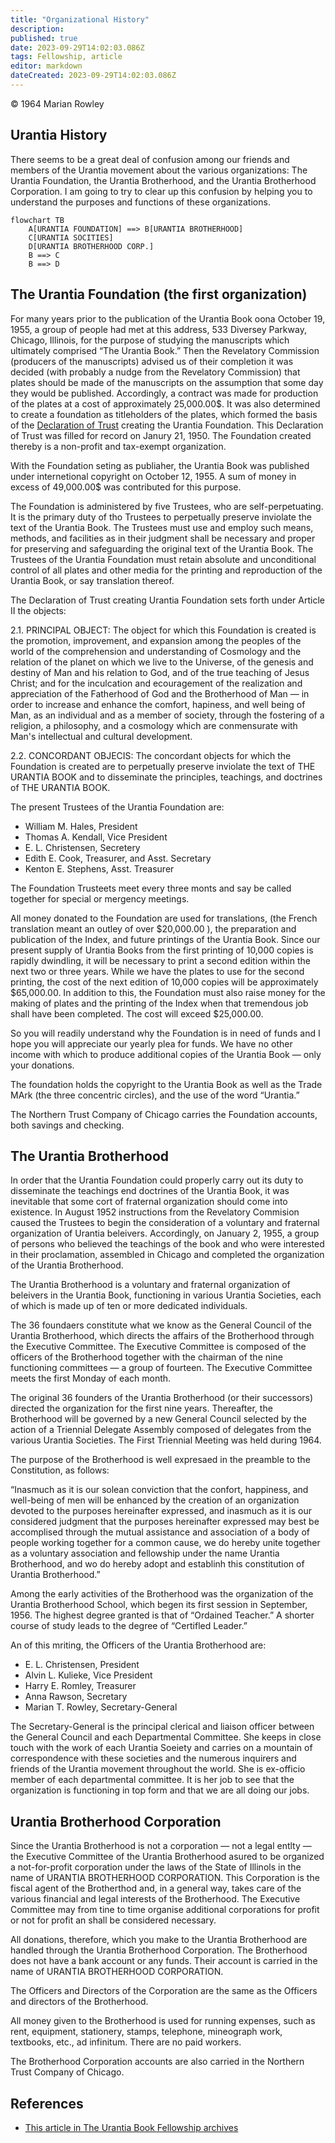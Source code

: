 ```yaml
---
title: "Organizational History"
description: 
published: true
date: 2023-09-29T14:02:03.086Z
tags: Fellowship, article
editor: markdown
dateCreated: 2023-09-29T14:02:03.086Z
---
```


<p class="v-card v-sheet theme--light grey lighten-3 px-2">© 1964 Marian Rowley</p>

## Urantia History

There seems to be a great deal of confusion among our friends and members of the Urantia movement about the various organizations: The Urantia Foundation, the Urantia Brotherhood, and the Urantia Brotherhood Corporation. I am going to try to clear up this confusion by helping you to understand the purposes and functions of these organizations.

```mermaid
flowchart TB
    A[URANTIA FOUNDATION] ==> B[URANTIA BROTHERHOOD]
    C[URANTIA SOCITIES]
    D[URANTIA BROTHERHOOD CORP.]
    B ==> C
	B ==> D
```

## The Urantia Foundation (the first organization)

For many years prior to the publication of the Urantia Book oona October 19, 1955, a group of people had met at this address, 533 Diversey Parkway, Chicago, Illinois, for the purpose of studying the manuscripts which ultimately comprised “The Urantia Book.” Then the Revelatory Commission (producers of the manuscripts) advised us of their completion it was decided (with probably a nudge from the Revelatory Commission) that plates should be made of the manuscripts on the assumption that some day they would be published. Accordingly, a contract was made for production of the plates at a cost of approximately 25,000.00$. It was also determined to create a foundation as titleholders of the plates, which formed the basis of the [Declaration of Trust](/en/article/Declaration_of_Trust) creating the Urantia Foundation. This Declaration of Trust was filled for record on Janury 21, 1950. The Foundation created thereby is a non-profit and tax-exempt organization.

With the Foundation seting as publiaher, the Urantia Book was published under internetional copyright on October 12, 1955. A sum of money in excess of 49,000.00$ was contributed for this purpose.

The Foundation is administered by five Trustees, who are self-perpetuating. It is the primary duty of tho Trustees to perpetually preserve inviolate the text of the Urantia Book. The Trustees must use and employ such means, methods, and facilities as in their judgment shall be necessary and proper for preserving and safeguarding the original text of the Urantia Book. The Trustees of the Urantia Foundation must retain absolute and unconditional control of all plates and other media for the printing and reproduction of the Urantia Book, or say translation thereof.

The Declaration of Trust creating Urantia Foundation sets forth under Article II the objects:

2.1. PRINCIPAL OBJECT: The object for which this Foundation is created is the promotion, improvement, and expansion among the peoples of the world of the comprehension and understanding of Cosmology and the relation of the planet on which we live to the Universe, of the genesis and destiny of Man and his relation to God, and of the true teaching of Jesus Christ; and for the inculcation and ecouragement of the realization and appreciation of the Fatherhood of God and the Brotherhood of Man — in order to increase and enhance the comfort, hapiness, and well being of Man, as an individual and as a member of society, through the fostering of a religion, a philosophy, and a cosmology which are conmensurate with Man's intellectual and cultural development.

2.2. CONCORDANT OBJECIS: The concordant objects for which the Foundation is created are to perpetually preserve inviolate the text of THE URANTIA BOOK and to disseminate the principles, teachings, and doctrines of THE URANTIA BOOK.

The present Trustees of the Urantia Foundation are:

- William M. Hales, President 
- Thomas A. Kendall, Vice President
- E. L. Christensen, Secretery
- Edith E. Cook, Treasurer, and Asst. Secretary
- Kenton E. Stephens, Asst. Treasurer

The Foundation Trusteets meet every three monts and say be called together for special or mergency meetings.

All money donated to the Foundation are used for translations, (the French translation meant an outley of over $20,000.00 ), the preparation and publication of the Index, and future printings of the Urantia Book. Since our present supply of Urantia Books from the first printing of 10,000 copies is rapidly dwindling, it will be necessary to print a second edition within the next two or three years. While we have the plates to use for the second printing, the cost of the next edition of 10,000 copies will be approximately $65,000.00. In addition to this, the Foundation must also raise money for the making of plates and the printing of the Index when that tremendous job shall have been completed. The cost will exceed $25,000.00.

So you will readily understand why the Foundation is in need of funds and I hope you will appreciate our yearly plea for funds. We have no other income with which to produce additional copies of the Urantia Book — only your donations.

The foundation holds the copyright to the Urantia Book as well as the Trade MArk (the three concentric circles), and the use of the word “Urantia.”

The Northern Trust Company of Chicago carries the Foundation accounts, both savings and checking.

## The Urantia Brotherhood

In order that the Urantia Foundation could properly carry out its duty to disseminate the teachings end doctrines of the Urantia Book, it was inevitable that some cort of fraternal organization should come into existence. In August 1952 instructions from the Revelatory Commision caused the Trustees to begin the consideration of a voluntary and fraternal organization of Urantia beleivers. Accordingly, on January 2, 1955, a group of persons who believed the teachings of the book and who were interested in their proclamation, assembled in Chicago and completed the organization of the Urantia Brotherhood.

The Urantia Brotherhood is a voluntary and fraternal organization of beleivers in the Urantia Book, functioning in various Urantia Societies, each of which is made up of ten or more dedicated individuals.

The 36 foundaers constitute what we know as the General Council of the Urantia Brotherhood, which directs the affairs of the Brotherhood through the Executive Committee. The Executive Committee is composed of the officers of the Brotherhood together with the chairman of the nine functioning committees — a group of fourteen. The Executive Committee meets the first Monday of each month.

The original 36 founders of the Urantia Brotherhood (or their successors) directed the organization for the first nine years. Thereafter, the Brotherhood will be governed by a new General Council selected by the action of a Triennial Delegate Assembly composed of delegates from the various Urantia Societies. The First Triennial Meeting was held during 1964.

The purpose of the Brotherhood is well expresaed in the preamble to the Constitution, as follows:

“Inasmuch as it is our solean conviction that the confort, happiness, and well-being of men will be enhanced by the creation of an organization devoted to the purposes hereinafter expressed, and inasmuch as it is our considered judgment that the purposes hereinafter expressed may best be accomplised through the mutual assistance and association of a body of people working together for a common cause, we do hereby unite together as a voluntary association and fellowship under the name Urantia Brotherhood, and wo do hereby adopt and establinh this constitution of Urantia Brotherhood.”

Among the early activities of the Brotherhood was the organization of the Urantia Brotherhood School, which begen its first session in September, 1956. The highest degree granted is that of “Ordained Teacher.” A shorter course of study leads to the degree of “Certifled Leader.”

An of this mriting, the Officers of the Urantia Brotherhood are:

- E. L. Christensen, President
- Alvin L. Kulieke, Vice President
- Harry E. Romley, Treasurer
- Anna Rawson, Secretary
- Marian T. Rowley, Secretary-General

The Secretary-General is the principal clerical and liaison officer between the General Council and each Departmental Committee. She keeps in close touch with the work of each Urantia Soeiety and carries on a mountain of correspondence with these societies and the numerous inquirers and friends of the Urantia movement throughout the world. She is ex-officio member of each departmental committee. It is her job to see that the organization is functioning in top form and that we are all doing our jobs.

## Urantia Brotherhood Corporation

Since the Urantia Brotherhood is not a corporation — not a legal entlty — the Executive Committee of the Urantia Brotherhood asured to be organized a not-for-profit corporation under the laws of the State of Illinols in the name of URANTIA BROTHERHOOD CORPORATION. This Corporation is the fiscal agent of the Brotherthod and, in a general way, takes care of the various financial and legal interests of the Brotherhood. The Executive Committee may from tine to time organise additional corporations for profit or not for profit an shall be considered necessary.

All donations, therefore, which you make to the Urantia Brotherhood are handled through the Urantia Brotherhood Corporation. The Brotherhood does not have a bank account or any funds. Their account is carried in the name of URANTIA BROTHERHOOD CORPORATION.

The Officers and Directors of the Corporation are the same as the Officers and directors of the Brotherhood.

All money given to the Brotherhood is used for running expenses, such as rent, equipment, stationery, stamps, telephone, mineograph work, textbooks, etc., ad infinitum. There are no paid workers.

The Brotherhood Corporation accounts are also carried in the Northern Trust Company of Chicago.


## References

* [This article in The Urantia Book Fellowship archives](https://archive.urantiabook.org/archive/originals/organization_history1064.pdf)
